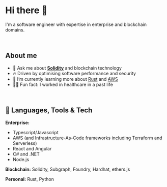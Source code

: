 # Hi there 🤗

I'm a software engineer with expertise in enterprise and blockchain domains.

</br>

## About me

- 💬 Ask me about **[Solidity](https://soliditylang.org/)** and blockchain technology
- 🔥 Driven by optimising software performance and security
- 🌱 I’m currently learning more about [Rust](https://www.rust-lang.org/) and [AWS](https://aws.amazon.com/)
- 👨‍⚕️ Fun fact: I worked in healthcare in a past life

</br>

## 🔨 Languages, Tools & Tech

**Enterprise:** 
- Typescript/Javascript
- AWS (and Infrastructure-As-Code frameworks including Terraform and Serverless)
- React and Angular
- C# and .NET
- Node.js

**Blockchain:** Solidity, Subgraph, Foundry, Hardhat, ethers.js

**Personal:** Rust, Python

<!--
**kyzooghost/kyzooghost** is a ✨ _special_ ✨ repository because its `README.md` (this file) appears on your GitHub profile.

Here are some ideas to get you started:

- 🔭 I’m currently working on ...
- 🌱 I’m currently learning ...
- 👯 I’m looking to collaborate on ...
- 🤔 I’m looking for help with ...
- 💬 Ask me about ...
- 📫 How to reach me: ...
- 😄 Pronouns: ...
- ⚡ Fun fact: ...
-->
